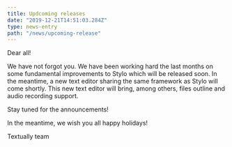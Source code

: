 ```yaml
---
title: Updcoming releases
date: "2019-12-21T14:51:03.284Z"
type: news-entry
path: "/news/upcoming-release"
---
```


Dear all! 
 
 We have not forgot you. We have been working hard the last months on 
 some fundamental improvements to Stylo which will be released soon. In the meantime, 
 a new text editor sharing the same framework as Stylo will come shortly. This new 
  text editor will bring, among others, files outline and audio recording support. 
  
 Stay tuned for the announcements! 
 
 In the meantime, we wish you all happy holidays!  

Textually team  

   